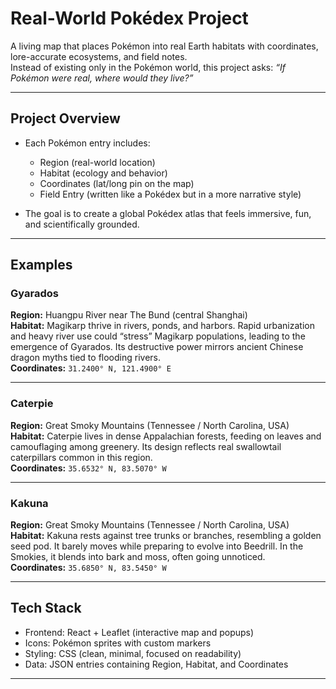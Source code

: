 # Real-World Pokédex Project  

A living map that places Pokémon into real Earth habitats with coordinates, lore-accurate ecosystems, and field notes.  
Instead of existing only in the Pokémon world, this project asks: *“If Pokémon were real, where would they live?”*  

---

## Project Overview  
- Each Pokémon entry includes:  
  - Region (real-world location)  
  - Habitat (ecology and behavior)  
  - Coordinates (lat/long pin on the map)  
  - Field Entry (written like a Pokédex but in a more narrative style)  

- The goal is to create a global Pokédex atlas that feels immersive, fun, and scientifically grounded.  

---

## Examples  

### Gyarados  
**Region:** Huangpu River near The Bund (central Shanghai)  
**Habitat:** Magikarp thrive in rivers, ponds, and harbors. Rapid urbanization and heavy river use could “stress” Magikarp populations, leading to the emergence of Gyarados. Its destructive power mirrors ancient Chinese dragon myths tied to flooding rivers.  
**Coordinates:** `31.2400° N, 121.4900° E`  

---

### Caterpie  
**Region:** Great Smoky Mountains (Tennessee / North Carolina, USA)  
**Habitat:** Caterpie lives in dense Appalachian forests, feeding on leaves and camouflaging among greenery. Its design reflects real swallowtail caterpillars common in this region.  
**Coordinates:** `35.6532° N, 83.5070° W`  

---

### Kakuna  
**Region:** Great Smoky Mountains (Tennessee / North Carolina, USA)  
**Habitat:** Kakuna rests against tree trunks or branches, resembling a golden seed pod. It barely moves while preparing to evolve into Beedrill. In the Smokies, it blends into bark and moss, often going unnoticed.  
**Coordinates:** `35.6850° N, 83.5450° W`  

---

## Tech Stack  
- Frontend: React + Leaflet (interactive map and popups)  
- Icons: Pokémon sprites with custom markers  
- Styling: CSS (clean, minimal, focused on readability)  
- Data: JSON entries containing Region, Habitat, and Coordinates  

---

